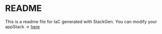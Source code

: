 # README
This is a readme file for IaC generated with StackGen.
You can modify your appStack -> [here](http://main.dev.stackgen.com/appstacks/4d75d147-6e0d-4485-a195-19e2574eaff0)
